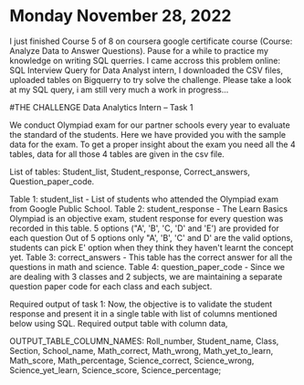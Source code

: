 # Monday November 28, 2022
I just finished Course 5 of 8 on coursera google certificate course (Course: Analyze Data to Answer Questions). Pause for a while to practice my knowledge on writing SQL querries.
I came accross this problem online: SQL Interview Query for Data Analyst intern, I downloaded the CSV files, uploaded tables on Bigquerry to try solve the challenge. Please take a look at my SQL query, i am still very much a work in progress...

#THE CHALLENGE
Data Analytics Intern – Task 1

We conduct Olympiad exam for our partner schools every year to evaluate the standard of the students. Here we have provided you with the sample data for the exam. To get a proper insight about the exam you need all the 4 tables, data for all those 4 tables are given in the csv file. 

List of tables:
Student_list,
Student_response,
Correct_answers,
Question_paper_code.

Table 1: student_list - List of students who attended the Olympiad exam from Google Public School.
Table 2: student_response - The Learn Basics Olympiad is an objective exam, student response for every question was recorded in this table.
5 options ("A', 'B', 'C, 'D' and 'E') are provided for each question
Out of 5 options only "A', 'B', 'C' and D' are the valid options, students can pick E' option when they think they haven't learnt the concept yet.
Table 3: correct_answers - This table has the correct answer for all the questions in math and science.
Table 4: question_paper_code - Since we are dealing with 3 classes and 2 subjects, we are maintaining a separate question paper code for each class and each subject.

Required output of task 1:
Now, the objective is to validate the student response and present it in a single table with list of columns mentioned below using SQL. 
Required output table with column data,

OUTPUT_TABLE_COLUMN_NAMES:
Roll_number,
Student_name,
Class,
Section,
School_name,
Math_correct,
Math_wrong,
Math_yet_to_learn,
Math_score,
Math_percentage,
Science_correct,
Science_wrong,
Science_yet_learn,
Science_score,
Science_percentage;
